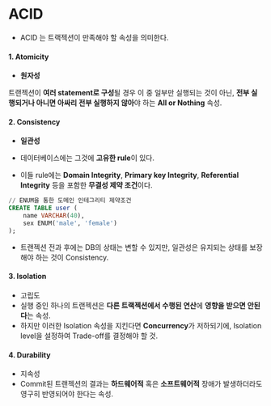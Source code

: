 

# ACID  
* ACID 는 트랙젝션이 만족해야 할 속성을 의미한다.  


#### 1. Atomicity  
* **원자성**  

트랜젝션이 **여러 statement로 구성**될 경우 이 중 일부만 실행되는 것이 아닌, **전부 실행되거나 아니면 아싸리 전부 실행하지 않아**야 하는 **All or Nothing** 속성.  


#### 2. Consistency  
* **일관성**  

* 데이터베이스에는 그것에 **고유한 rule**이 있다.  
* 이들 rule에는 **Domain Integrity**, **Primary key Integrity**, **Referential Integrity** 등을 포함한 **무결성 제약 조건**이다.  
```sql
// ENUM을 통한 도메인 인테그리티 제약조건 
CREATE TABLE user (
    name VARCHAR(40),
    sex ENUM('male', 'female')
);
```
* 트랜젝션 전과 후에는 DB의 상태는 변할 수 있지만, 일관성은 유지되는 상태를 보장해야 하는 것이 Consistency.  


#### 3. Isolation  
* 고립도  
* 실행 중인 하나의 트랜젝션은 **다른 트랙젝션에서 수행된 연산**에 **영향을 받으면 안된다**는 속성.  
* 하지만 이러한 Isolation 속성을 지킨다면 **Concurrency**가 저하되기에, Isolation level을 설정하여 Trade-off를 결정해야 할 것.  


#### 4. Durability  
* 지속성  
* Commit된 트랜젝션의 결과는 **하드웨어적** 혹은 **소프트웨어적** 장애가 발생하더라도 영구히 반영되어야 한다는 속성.  












